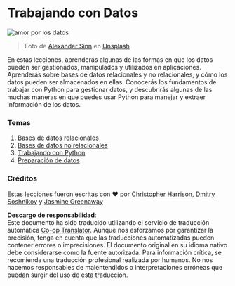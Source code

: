 <!--
CO_OP_TRANSLATOR_METADATA:
{
  "original_hash": "abc3309ab41bc5a7846f70ee1a055838",
  "translation_date": "2025-08-23T23:21:12+00:00",
  "source_file": "2-Working-With-Data/README.md",
  "language_code": "es"
}
-->
# Trabajando con Datos

![amor por los datos](../../../2-Working-With-Data/images/data-love.jpg)  
> Foto de <a href="https://unsplash.com/@swimstaralex?utm_source=unsplash&utm_medium=referral&utm_content=creditCopyText">Alexander Sinn</a> en <a href="https://unsplash.com/s/photos/data?utm_source=unsplash&utm_medium=referral&utm_content=creditCopyText">Unsplash</a>
  
En estas lecciones, aprenderás algunas de las formas en que los datos pueden ser gestionados, manipulados y utilizados en aplicaciones. Aprenderás sobre bases de datos relacionales y no relacionales, y cómo los datos pueden ser almacenados en ellas. Conocerás los fundamentos de trabajar con Python para gestionar datos, y descubrirás algunas de las muchas maneras en que puedes usar Python para manejar y extraer información de los datos.

### Temas

1. [Bases de datos relacionales](05-relational-databases/README.md)  
2. [Bases de datos no relacionales](06-non-relational/README.md)  
3. [Trabajando con Python](07-python/README.md)  
4. [Preparación de datos](08-data-preparation/README.md)  

### Créditos

Estas lecciones fueron escritas con ❤️ por [Christopher Harrison](https://twitter.com/geektrainer), [Dmitry Soshnikov](https://twitter.com/shwars) y [Jasmine Greenaway](https://twitter.com/paladique)  

**Descargo de responsabilidad**:  
Este documento ha sido traducido utilizando el servicio de traducción automática [Co-op Translator](https://github.com/Azure/co-op-translator). Aunque nos esforzamos por garantizar la precisión, tenga en cuenta que las traducciones automatizadas pueden contener errores o imprecisiones. El documento original en su idioma nativo debe considerarse como la fuente autorizada. Para información crítica, se recomienda una traducción profesional realizada por humanos. No nos hacemos responsables de malentendidos o interpretaciones erróneas que puedan surgir del uso de esta traducción.